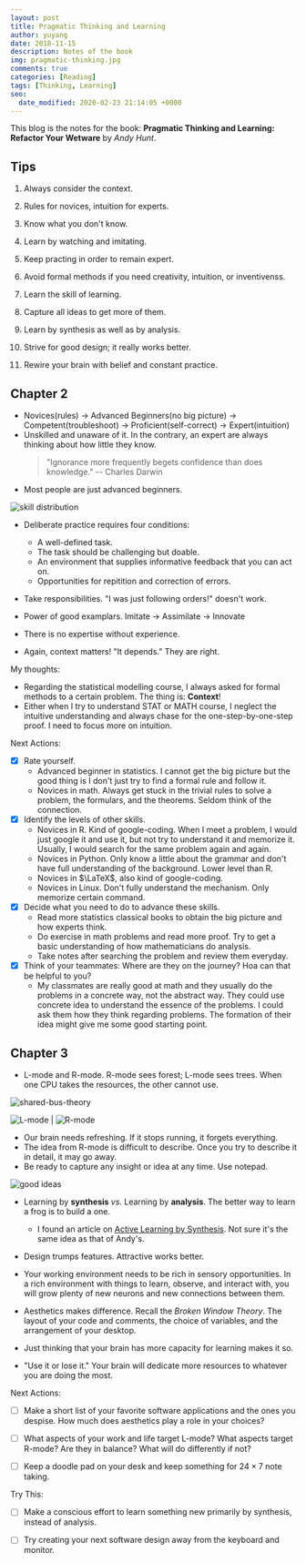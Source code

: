 ```yaml
---
layout: post
title: Pragmatic Thinking and Learning
author: yuyang
date: 2018-11-15
description: Notes of the book
img: pragmatic-thinking.jpg
comments: true
categories: [Reading]
tags: [Thinking, Learning]
seo:
  date_modified: 2020-02-23 21:14:05 +0000
---
```


This blog is the notes for the book: **Pragmatic Thinking and Learning: Refactor Your Wetware** by *Andy Hunt*.

## Tips

1. Always consider the context.


2. Rules for novices, intuition for experts.
3. Know what you don't know.
4. Learn by watching and imitating.
5. Keep practing in order to remain expert.
6. Avoid formal methods if you need creativity, intuition, or inventivenss.
7. Learn the skill of learning.

8. Capture all ideas to get more of them.
9. Learn by synthesis as well as by analysis.
10. Strive for good design; it really works better.
11. Rewire your brain with belief and constant practice.

## Chapter 2

- Novices(rules) -> Advanced Beginners(no big picture) -> Competent(troubleshoot) -> Proficient(self-correct) -> Expert(intuition)
- Unskilled and unaware of it. In the contrary, an expert are always thinking about how little they know.
    > "Ignorance more frequently begets confidence than does knowledge." -- Charles Darwin
- Most people are just advanced beginners.

![skill distribution]({{site.baseurl}}/assets/img/skill-dist.jpg)

- Deliberate practice requires four conditions: 
    - A well-defined task.
    - The task should be challenging but doable.
    - An environment that supplies informative feedback that you can act on.
    - Opportunities for repitition and correction of errors.

- Take responsibilities. "I was just following orders!" doesn't work.
- Power of good examplars. Imitate -> Assimilate -> Innovate
- There is no expertise without experience.
- Again, context matters! "It depends." They are right.

My thoughts:

- Regarding the statistical modelling course, I always asked for formal methods to a certain problem. The thing is: **Context**!
- Either when I try to understand STAT or MATH course, I neglect the intuitive understanding and always chase for the one-step-by-one-step proof. I need to focus more on intuition.

Next Actions:

- [x] Rate yourself.
    - Advanced beginner in statistics. I cannot get the big picture but the good thing is I don't just try to find a formal rule and follow it.
    - Novices in math. Always get stuck in the trivial rules to solve a problem, the formulars, and the theorems. Seldom think of the connection.
- [x] Identify the levels of other skills.
    - Novices in R. Kind of google-coding. When I meet a problem, I would just google it and use it, but not try to understand it and memorize it. Usually, I would search for the same problem again and again.
    - Novices in Python. Only know a little about the grammar and don't have full understanding of the background. Lower level than R.
    - Novices in $\LaTeX$, also kind of google-coding.
    - Novices in Linux. Don't fully understand the mechanism. Only memorize certain command.
- [x] Decide what you need to do to advance these skills.
    - Read more statistics classical books to obtain the big picture and how experts think.
    - Do exercise in math problems and read more proof. Try to get a basic understanding of how mathematicians do analysis.
    - Take notes after searching the problem and review them everyday.
- [x] Think of your teammates: Where are they on the journey? Hoa can that be helpful to you?
    - My classmates are really good at math and they usually do the problems in a concrete way, not the abstract way. They could use concrete idea to understand the essence of the problems. I could ask them how they think regarding problems. The formation of their idea might give me some good starting point.


## Chapter 3

- L-mode and R-mode. R-mode sees forest; L-mode sees trees. When one CPU takes the resources, the other cannot use.

![shared-bus-theory](/assets/img/shared-bus-theory.jpg)

![L-mode](/assets/img/l-mode.jpg) | ![R-mode](/assets/img/r-mode.jpg)

- Our brain needs refreshing. If it stops running, it forgets everything.
- The idea from R-mode is difficult to describe. Once you try to describe it in detail, it may go away.
- Be ready to capture any insight or idea at any time. Use notepad.

![good ideas](/assets/img/good-idea.jpg)

-  Learning by **synthesis** *vs.* Learning by **analysis**. The better way to learn a frog is to build a one.
    - I found an article on [Active Learning by Synthesis](http://tom.spiglanin.com/2012/05/learning-by-synthesis/). Not sure it's the same idea as that of Andy's.

- Design trumps features. Attractive works better.
- Your working environment needs to be rich in sensory opportunities. In a rich environment with things to learn, observe, and interact with, you will grow plenty of new neurons and new connections between them.
- Aesthetics makes difference. Recall the *Broken Window Theory*. The layout of your code and comments, the choice of variables, and the arrangement of your desktop.
- Just thinking that your brain has more capacity for learning makes it so.
- "Use it or lose it." Your brain will dedicate more resources to whatever you are doing the most.


Next Actions:

- [ ] Make a short list of your favorite software applications and the ones you despise. How much does aesthetics play a role in your choices?
- [ ] What aspects of your work and life target L-mode? What aspects target R-mode? Are they in balance? What will do differently if not?
- [ ] Keep a doodle pad on your desk and keep something for $24 \times 7$ note taking.


Try This:

- [ ] Make a conscious effort to learn something new primarily by synthesis, instead of analysis.
- [ ] Try creating your next software design away from the keyboard and monitor.


##




    
